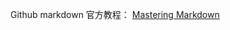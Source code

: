 Github markdown 官方教程：
[Mastering Markdown](https://guides.github.com/features/mastering-markdown/)

